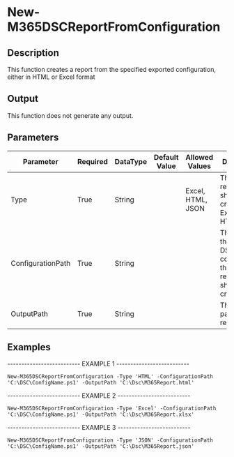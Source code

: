 ﻿# New-M365DSCReportFromConfiguration

## Description

This function creates a report from the specified exported configuration,
either in HTML or Excel format

## Output

This function does not generate any output.

## Parameters

| Parameter | Required | DataType | Default Value | Allowed Values | Description |
| --- | --- | --- | --- | --- | --- |
| Type | True | String |  | Excel, HTML, JSON | The type of report that should be created: Excel or HTML. |
| ConfigurationPath | True | String |  |  | The path to the exported DSC configuration that the report should be created for. |
| OutputPath | True | String |  |  | The output path of the report. |

## Examples

-------------------------- EXAMPLE 1 --------------------------

`New-M365DSCReportFromConfiguration -Type 'HTML' -ConfigurationPath 'C:\DSC\ConfigName.ps1' -OutputPath 'C:\Dsc\M365Report.html'`

-------------------------- EXAMPLE 2 --------------------------

`New-M365DSCReportFromConfiguration -Type 'Excel' -ConfigurationPath 'C:\DSC\ConfigName.ps1' -OutputPath 'C:\Dsc\M365Report.xlsx'`

-------------------------- EXAMPLE 3 --------------------------

`New-M365DSCReportFromConfiguration -Type 'JSON' -ConfigurationPath 'C:\DSC\ConfigName.ps1' -OutputPath 'C:\Dsc\M365Report.json'`


